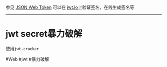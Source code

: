 参见 [JSON Web Token](https://www.ruanyifeng.com/blog/2018/07/json_web_token-tutorial.html)
可以在 [jwt.io](https://jwt.io/)上验证签名，在线生成签名等

---
# jwt secret暴力破解
使用`jwt-cracker`

#Web #jwt #暴力破解 